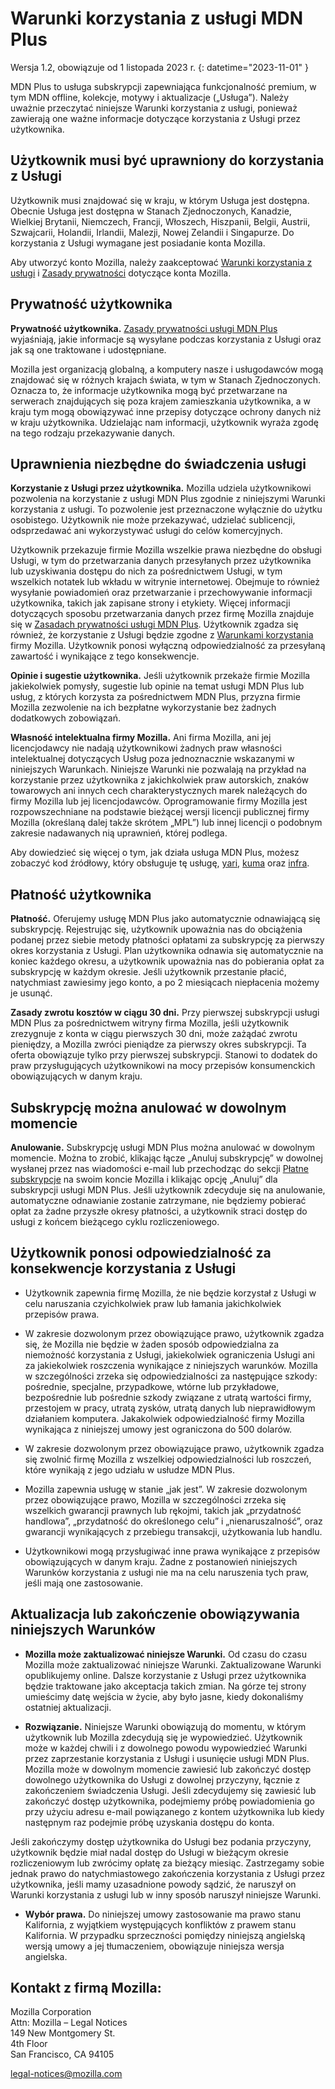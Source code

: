 ﻿# Warunki korzystania z usługi MDN Plus

Wersja 1.2, obowiązuje od 1 listopada 2023 r.
{: datetime="2023-11-01" }

MDN Plus to usługa subskrypcji zapewniająca funkcjonalność premium, w tym MDN offline, kolekcje, motywy i aktualizacje („Usługa”). Należy uważnie przeczytać niniejsze Warunki korzystania z usługi, ponieważ zawierają one ważne informacje dotyczące korzystania z Usługi przez użytkownika.

## Użytkownik musi być uprawniony do korzystania z Usługi

Użytkownik musi znajdować się w kraju, w którym Usługa jest dostępna. Obecnie Usługa jest dostępna w Stanach Zjednoczonych, Kanadzie, Wielkiej Brytanii, Niemczech, Francji, Włoszech, Hiszpanii, Belgii, Austrii, Szwajcarii, Holandii, Irlandii, Malezji, Nowej Zelandii i Singapurze. Do korzystania z Usługi wymagane jest posiadanie konta Mozilla.

Aby utworzyć konto Mozilla, należy zaakceptować [Warunki korzystania z usługi](https://www.mozilla.org/about/legal/terms/services/) i [Zasady prywatności](https://www.mozilla.org/privacy/mozilla-accounts/) dotyczące konta Mozilla.

## Prywatność użytkownika

__Prywatność użytkownika.__ [Zasady prywatności usługi MDN Plus](https://www.mozilla.org/privacy/mdn-plus/) wyjaśniają, jakie informacje są wysyłane podczas korzystania z Usługi oraz jak są one traktowane i udostępniane.

Mozilla jest organizacją globalną, a komputery nasze i usługodawców mogą znajdować się w różnych krajach świata, w tym w Stanach Zjednoczonych. Oznacza to, że informacje użytkownika mogą być przetwarzane na serwerach znajdujących się poza krajem zamieszkania użytkownika, a w kraju tym mogą obowiązywać inne przepisy dotyczące ochrony danych niż w kraju użytkownika. Udzielając nam informacji, użytkownik wyraża zgodę na tego rodzaju przekazywanie danych.

## Uprawnienia niezbędne do świadczenia usługi

__Korzystanie z Usługi przez użytkownika.__ Mozilla udziela użytkownikowi pozwolenia na korzystanie z usługi MDN Plus zgodnie z niniejszymi Warunki korzystania z usługi. To pozwolenie jest przeznaczone wyłącznie do użytku osobistego. Użytkownik nie może przekazywać, udzielać sublicencji, odsprzedawać ani wykorzystywać usługi do celów komercyjnych.

Użytkownik przekazuje firmie Mozilla wszelkie prawa niezbędne do obsługi Usługi, w tym do przetwarzania danych przesyłanych przez użytkownika lub uzyskiwania dostępu do nich za pośrednictwem Usługi, w tym wszelkich notatek lub wkładu w witrynie internetowej. Obejmuje to również wysyłanie powiadomień oraz przetwarzanie i przechowywanie informacji użytkownika, takich jak zapisane strony i etykiety. Więcej informacji dotyczących sposobu przetwarzania danych przez firmę Mozilla znajduje się w [Zasadach prywatności usługi MDN Plus](https://www.mozilla.org/privacy/mdn-plus/).
Użytkownik zgadza się również, że korzystanie z Usługi będzie zgodne z [Warunkami korzystania](https://www.mozilla.org/about/legal/acceptable-use/) firmy Mozilla. Użytkownik ponosi wyłączną odpowiedzialność za przesyłaną zawartość i wynikające z tego konsekwencje.

__Opinie i sugestie użytkownika.__ Jeśli użytkownik przekaże firmie Mozilla jakiekolwiek pomysły, sugestie lub opinie na temat usługi MDN Plus lub usług, z których korzysta za pośrednictwem MDN Plus, przyzna firmie Mozilla zezwolenie na ich bezpłatne wykorzystanie bez żadnych dodatkowych zobowiązań.

__Własność intelektualna firmy Mozilla.__ Ani firma Mozilla, ani jej licencjodawcy nie nadają użytkownikowi żadnych praw własności intelektualnej dotyczących Usług poza jednoznacznie wskazanymi w niniejszych Warunkach. Niniejsze Warunki nie pozwalają na przykład na korzystanie przez użytkownika z jakichkolwiek praw autorskich, znaków towarowych ani innych cech charakterystycznych marek należących do firmy Mozilla lub jej licencjodawców. Oprogramowanie firmy Mozilla jest rozpowszechniane na podstawie bieżącej wersji licencji publicznej firmy Mozilla (określaną dalej także skrótem „MPL”) lub innej licencji o podobnym zakresie nadawanych nią uprawnień, której podlega.

Aby dowiedzieć się więcej o tym, jak działa usługa MDN Plus, możesz zobaczyć kod źródłowy, który obsługuje tę usługę, [yari](https://github.com/mdn/yari), [kuma](https://github.com/mdn/kuma) oraz [infra](https://github.com/mdn/infra).

## Płatność użytkownika

__Płatność.__ Oferujemy usługę MDN Plus jako automatycznie odnawiającą się subskrypcję. Rejestrując się, użytkownik upoważnia nas do obciążenia podanej przez siebie metody płatności opłatami za subskrypcję za pierwszy okres korzystania z Usługi. Plan użytkownika odnawia się automatycznie na koniec każdego okresu, a użytkownik upoważnia nas do pobierania opłat za subskrypcję w każdym okresie. Jeśli użytkownik przestanie płacić, natychmiast zawiesimy jego konto, a po 2 miesiącach niepłacenia możemy je usunąć.

__Zasady zwrotu kosztów w ciągu 30 dni.__ Przy pierwszej subskrypcji usługi MDN Plus za pośrednictwem witryny firma Mozilla, jeśli użytkownik zrezygnuje z konta w ciągu pierwszych 30 dni, może zażądać zwrotu pieniędzy, a Mozilla zwróci pieniądze za pierwszy okres subskrypcji. Ta oferta obowiązuje tylko przy pierwszej subskrypcji. Stanowi to dodatek do praw przysługujących użytkownikowi na mocy przepisów konsumenckich obowiązujących w danym kraju.

## Subskrypcję można anulować w dowolnym momencie

__Anulowanie.__ Subskrypcję usługi MDN Plus można anulować w dowolnym momencie. Można to zrobić, klikając łącze „Anuluj subskrypcję” w dowolnej wysłanej przez nas wiadomości e-mail lub przechodząc do sekcji [Płatne subskrypcje](https://subscriptions.firefox.com) na swoim koncie Mozilla i klikając opcję „Anuluj” dla subskrypcji usługi MDN Plus. Jeśli użytkownik zdecyduje się na anulowanie, automatyczne odnawianie zostanie zatrzymane, nie będziemy pobierać opłat za żadne przyszłe okresy płatności, a użytkownik straci dostęp do usługi z końcem bieżącego cyklu rozliczeniowego.

## Użytkownik ponosi odpowiedzialność za konsekwencje korzystania z Usługi

* Użytkownik zapewnia firmę Mozilla, że nie będzie korzystał z Usługi w celu naruszania czyichkolwiek praw lub łamania jakichkolwiek przepisów prawa.

* W zakresie dozwolonym przez obowiązujące prawo, użytkownik zgadza się, że Mozilla nie będzie w żaden sposób odpowiedzialna za niemożność korzystania z Usługi, jakiekolwiek ograniczenia Usługi ani za jakiekolwiek roszczenia wynikające z niniejszych warunków. Mozilla w szczególności zrzeka się odpowiedzialności za następujące szkody: pośrednie, specjalne, przypadkowe, wtórne lub przykładowe, bezpośrednie lub pośrednie szkody związane z utratą wartości firmy, przestojem w pracy, utratą zysków, utratą danych lub nieprawidłowym działaniem komputera. Jakakolwiek odpowiedzialność firmy Mozilla wynikająca z niniejszej umowy jest ograniczona do 500 dolarów.

* W zakresie dozwolonym przez obowiązujące prawo, użytkownik zgadza się zwolnić firmę Mozilla z wszelkiej odpowiedzialności lub roszczeń, które wynikają z jego udziału w usłudze MDN Plus.

* Mozilla zapewnia usługę w stanie „jak jest”. W zakresie dozwolonym przez obowiązujące prawo, Mozilla w szczególności zrzeka się wszelkich gwarancji prawnych lub rękojmi, takich jak „przydatność handlowa”, „przydatność do określonego celu” i „nienaruszalność”, oraz gwarancji wynikających z przebiegu transakcji, użytkowania lub handlu.

* Użytkownikowi mogą przysługiwać inne prawa wynikające z przepisów obowiązujących w danym kraju. Żadne z postanowień niniejszych Warunków korzystania z usługi nie ma na celu naruszenia tych praw, jeśli mają one zastosowanie.

## Aktualizacja lub zakończenie obowiązywania niniejszych Warunków

* __Mozilla może zaktualizować niniejsze Warunki.__ Od czasu do czasu Mozilla może zaktualizować niniejsze Warunki. Zaktualizowane Warunki opublikujemy online. Dalsze korzystanie z Usługi przez użytkownika będzie traktowane jako akceptacja takich zmian. Na górze tej strony umieścimy datę wejścia w życie, aby było jasne, kiedy dokonaliśmy ostatniej aktualizacji.

* __Rozwiązanie.__ Niniejsze Warunki obowiązują do momentu, w którym użytkownik lub Mozilla zdecydują się je wypowiedzieć. Użytkownik może w każdej chwili i z dowolnego powodu wypowiedzieć Warunki przez zaprzestanie korzystania z Usługi i usunięcie usługi MDN Plus. Mozilla może w dowolnym momencie zawiesić lub zakończyć dostęp dowolnego użytkownika do Usługi z dowolnej przyczyny, łącznie z zakończeniem świadczenia Usługi. Jeśli zdecydujemy się zawiesić lub zakończyć dostęp użytkownika, podejmiemy próbę powiadomienia go przy użyciu adresu e-mail powiązanego z kontem użytkownika lub kiedy następnym raz podejmie próbę uzyskania dostępu do konta.

Jeśli zakończymy dostęp użytkownika do Usługi bez podania przyczyny, użytkownik będzie miał nadal dostęp do Usługi w bieżącym okresie rozliczeniowym lub zwrócimy opłatę za bieżący miesiąc. Zastrzegamy sobie jednak prawo do natychmiastowego zakończenia korzystania z Usługi przez użytkownika, jeśli mamy uzasadnione powody sądzić, że naruszył on Warunki korzystania z usługi lub w inny sposób naruszył niniejsze Warunki.

* __Wybór prawa.__ Do niniejszej umowy zastosowanie ma prawo stanu Kalifornia, z wyjątkiem występujących konfliktów z prawem stanu Kalifornia. W przypadku sprzeczności pomiędzy niniejszą angielską wersją umowy a jej tłumaczeniem, obowiązuje niniejsza wersja angielska.

## Kontakt z firmą Mozilla:

Mozilla Corporation  
Attn: Mozilla – Legal Notices  
149 New Montgomery St.  
4th Floor  
San Francisco, CA 94105  

legal-notices@mozilla.com

